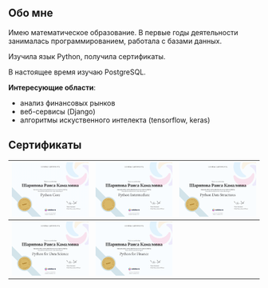 ## Обо мне
Имею математическое образование. В первые годы деятельности занималась программированием, работала с базами данных.

Изучила язык Python, получила сертификаты.

В настоящее время изучаю PostgreSQL.

**Интересующие области**: 
- анализ финансовых рынков
- веб-сервисы (Django)
- алгоритмы искуственного интелекта (tensorflow, keras)

## Сертификаты

| ![python-core](python-core.jpg) | ![python-intermediate](python-intermediate.jpg) | ![python-data-structures](python-data-structures.png) |
| --- | --- | --- |
| ![python-data-science](python-data-science.png) | ![python-finance](python-finance.jpg) |  |

<!--
**sharipovar/sharipovar** is a ✨ _special_ ✨ repository because its `README.md` (this file) appears on your GitHub profile.

Here are some ideas to get you started:

- 🔭 I’m currently working on ...
- 🌱 I’m currently learning ...
- 👯 I’m looking to collaborate on ...
- 🤔 I’m looking for help with ...
- 💬 Ask me about ...
- 📫 How to reach me: ...
- 😄 Pronouns: ...
- ⚡ Fun fact: ...
-->
